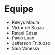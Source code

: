 # Equipe

- Kelvys Moura
- Victor de Souza
- Rafael César
- Paulo Luan
- Jefferson Frutuoso
- Sara Vanessa
